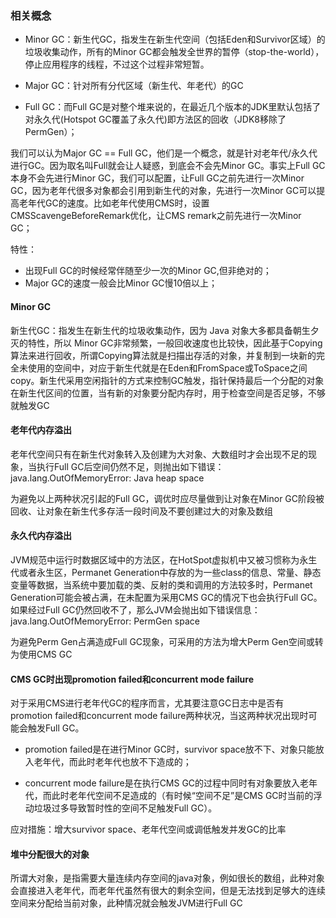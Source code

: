 ### 相关概念

* Minor GC：新生代GC，指发生在新生代空间（包括Eden和Survivor区域）的垃圾收集动作，所有的Minor GC都会触发全世界的暂停（stop-the-world），停止应用程序的线程，不过这个过程非常短暂。

* Major GC：针对所有分代区域（新生代、年老代）的GC

* Full GC：而Full GC是对整个堆来说的，在最近几个版本的JDK里默认包括了对永久代\(Hotspot GC覆盖了永久代\)即方法区的回收（JDK8移除了PermGen）；

我们可以认为Major GC == Full GC，他们是一个概念，就是针对老年代/永久代进行GC。因为取名叫Full就会让人疑惑，到底会不会先Minor GC。事实上Full GC本身不会先进行Minor GC，我们可以配置，让Full GC之前先进行一次Minor GC，因为老年代很多对象都会引用到新生代的对象，先进行一次Minor GC可以提高老年代GC的速度。比如老年代使用CMS时，设置CMSScavengeBeforeRemark优化，让CMS remark之前先进行一次Minor GC；

特性：

* 出现Full GC的时候经常伴随至少一次的Minor GC,但非绝对的；
* Major GC的速度一般会比Minor GC慢10倍以上；

#### Minor GC

新生代GC：指发生在新生代的垃圾收集动作，因为 Java 对象大多都具备朝生夕灭的特性，所以 Minor GC非常频繁，一般回收速度也比较快，因此基于Copying算法来进行回收，所谓Copying算法就是扫描出存活的对象，并复制到一块新的完全未使用的空间中，对应于新生代就是在Eden和FromSpace或ToSpace之间copy。新生代采用空闲指针的方式来控制GC触发，指针保持最后一个分配的对象在新生代区间的位置，当有新的对象要分配内存时，用于检查空间是否足够，不够就触发GC

#### 

#### 老年代内存溢出

老年代空间只有在新生代对象转入及创建为大对象、大数组时才会出现不足的现象，当执行Full GC后空间仍然不足，则抛出如下错误：java.lang.OutOfMemoryError: Java heap space

为避免以上两种状况引起的Full GC，调优时应尽量做到让对象在Minor GC阶段被回收、让对象在新生代多存活一段时间及不要创建过大的对象及数组

#### 永久代内存溢出

JVM规范中运行时数据区域中的方法区，在HotSpot虚拟机中又被习惯称为永生代或者永生区，Permanet Generation中存放的为一些class的信息、常量、静态变量等数据，当系统中要加载的类、反射的类和调用的方法较多时，Permanet Generation可能会被占满，在未配置为采用CMS GC的情况下也会执行Full GC。如果经过Full GC仍然回收不了，那么JVM会抛出如下错误信息：java.lang.OutOfMemoryError: PermGen space

为避免Perm Gen占满造成Full GC现象，可采用的方法为增大Perm Gen空间或转为使用CMS GC

#### CMS GC时出现promotion failed和concurrent mode failure

对于采用CMS进行老年代GC的程序而言，尤其要注意GC日志中是否有promotion failed和concurrent mode failure两种状况，当这两种状况出现时可能会触发Full GC。

* promotion failed是在进行Minor GC时，survivor space放不下、对象只能放入老年代，而此时老年代也放不下造成的；

* concurrent mode failure是在执行CMS GC的过程中同时有对象要放入老年代，而此时老年代空间不足造成的（有时候“空间不足”是CMS GC时当前的浮动垃圾过多导致暂时性的空间不足触发Full GC）。

应对措施：增大survivor space、老年代空间或调低触发并发GC的比率

#### 堆中分配很大的对象

所谓大对象，是指需要大量连续内存空间的java对象，例如很长的数组，此种对象会直接进入老年代，而老年代虽然有很大的剩余空间，但是无法找到足够大的连续空间来分配给当前对象，此种情况就会触发JVM进行Full GC

